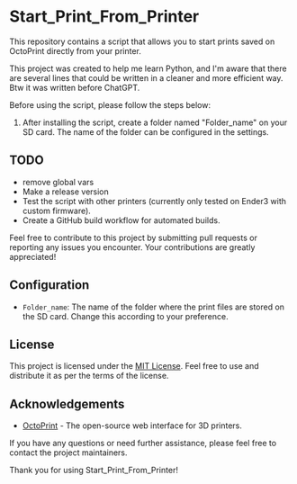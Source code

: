 # Start_Print_From_Printer

This repository contains a script that allows you to start prints saved on OctoPrint directly from your printer.

This project was created to help me learn Python, and I'm aware that there are several lines that could be written in a cleaner and more efficient way. Btw it was written before ChatGPT.

Before using the script, please follow the steps below:

1. After installing the script, create a folder named "Folder_name" on your SD card. The name of the folder can be configured in the settings.

## TODO
- remove global vars
- Make a release version 
- Test the script with other printers (currently only tested on Ender3 with custom firmware).
- Create a GitHub build workflow for automated builds.

Feel free to contribute to this project by submitting pull requests or reporting any issues you encounter. Your contributions are greatly appreciated!


## Configuration

- `Folder_name`: The name of the folder where the print files are stored on the SD card. Change this according to your preference.


## License

This project is licensed under the [MIT License](LICENSE). Feel free to use and distribute it as per the terms of the license.

## Acknowledgements

- [OctoPrint](https://octoprint.org) - The open-source web interface for 3D printers.

If you have any questions or need further assistance, please feel free to contact the project maintainers.

Thank you for using Start_Print_From_Printer!
